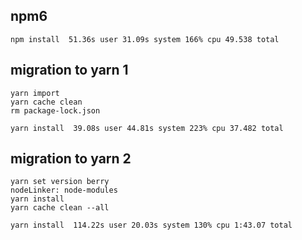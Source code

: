 ## npm6 

```
npm install  51.36s user 31.09s system 166% cpu 49.538 total
```

## migration to yarn 1

```
yarn import
yarn cache clean
rm package-lock.json
```

```
yarn install  39.08s user 44.81s system 223% cpu 37.482 total
```

## migration to yarn 2

```
yarn set version berry
nodeLinker: node-modules 
yarn install
yarn cache clean --all
```

```
yarn install  114.22s user 20.03s system 130% cpu 1:43.07 total
```